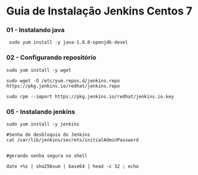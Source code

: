 # Guia de Instalação Jenkins Centos 7

### 01 - Instalando java 

```
 sudo yum install -y java-1.8.0-openjdk-devel 
```

### 02 - Configurando repositório

```
sudo yum install -y wget

sudo wget -O /etc/yum.repos.d/jenkins.repo https://pkg.jenkins.io/redhat/jenkins.repo

sudo rpm --import https://pkg.jenkins.io/redhat/jenkins.io.key
```

### 05 - Instalando jenkins

```
sudo yum install -y jenkins

#Senha de desbloquio do Jenkins
cat /var/lib/jenkins/secrets/initialAdminPassword


#gerando senha segura no shell

date +%s | sha256sum | base64 | head -c 32 ; echo


```
